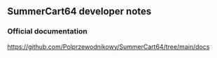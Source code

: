 ## SummerCart64 developer notes

### Official documentation

https://github.com/Polprzewodnikowy/SummerCart64/tree/main/docs
